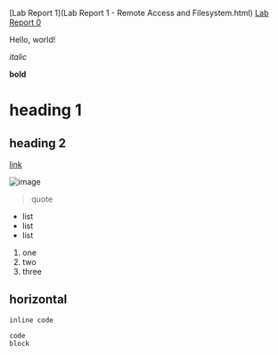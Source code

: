 [Lab Report 1](Lab Report 1 - Remote Access and Filesystem.html)
[Lab Report 0](lab-report-1-week-0.html)




Hello, world!

*italic*

**bold**

# heading 1

## heading 2

[link](https://ucsd-cse15l-f22.github.io/week/week0/#making-a-pages-site)

![image](https://images.adsttc.com/media/images/5196/626f/b3fc/4b96/d700/0008/large_jpg/Geisel_Library_2.jpg?1368810091)

> quote

* list
* list
* list

1. one
2. two
3. three

horizontal
---

`inline code`

```
code
block
```
